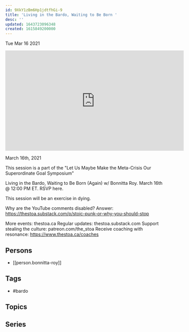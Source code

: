 ```yaml
---
id: 9XkY1zBm6Hp1jdtfhGi-9
title: 'Living in the Bardo, Waiting to Be Born '
desc: ''
updated: 1643723096348
created: 1615849200000
---
```





Tue Mar 16 2021

<iframe width="560" height="315" src="https://www.youtube.com/embed/0DqjvXcDk9E" title="Living in the Bardo, Waiting to Be Born (Again) w/ Bonnitta Roy" frameborder="0" allow="accelerometer; autoplay; clipboard-write; encrypted-media; gyroscope; picture-in-picture" allowfullscreen ></iframe>

March 16th, 2021

This session is a part of the "Let Us Maybe Make the Meta-Crisis Our Superordinate Goal Symposium"

Living in the Bardo, Waiting to Be Born (Again) w/ Bonnitta Roy. March 16th @ 12:00 PM ET. RSVP here.

This session will be an exercise in dying.

Why are the YouTube comments disabled? Answer: https://thestoa.substack.com/p/stoic-punk-or-why-you-should-stop

More events: thestoa.ca
Regular updates: thestoa.substack.com
Support stealing the culture: patreon.com/the_stoa
Receive coaching with resonance: https://www.thestoa.ca/coaches

## Persons

- [[person.bonnitta-roy]]

## Tags

- #bardo

## Topics



## Series



